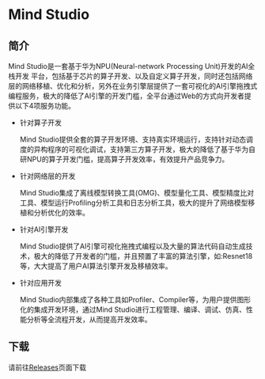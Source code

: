 # Mind Studio

## 简介

Mind Studio是一套基于华为NPU(Neural-network Processing Unit)开发的AI全栈开发 平台，包括基于芯片的算子开发、以及自定义算子开发，同时还包括网络层的网络移植、优化和分析，另外在业务引擎层提供了一套可视化的AI引擎拖拽式编程服务，极大的降低了AI引擎的开发门槛，全平台通过Web的方式向开发者提供以下4项服务功能。

* 针对算子开发
  
  Mind Studio提供全套的算子开发环境、支持真实环境运行，支持针对动态调度的异构程序的可视化调试，支持第三方算子开发，极大的降低了基于华为自研NPU的算子开发门槛，提高算子开发效率，有效提升产品竞争力。
  
* 针对网络层的开发
  
  Mind Studio集成了离线模型转换工具(OMG)、模型量化工具、模型精度比对工具、模型运行Profiling分析工具和日志分析工具，极大的提升了网络模型移植和分析优化的效率。
  
* 针对AI引擎开发
  
  Mind Studio提供了AI引擎可视化拖拽式编程以及大量的算法代码自动生成技术，极大的降低了开发者的门槛，并且预置了丰富的算法引擎，如:Resnet18等，大大提高了用户AI算法引擎开发及移植效率。
 
* 针对应用开发
  
  Mind Studio内部集成了各种工具如Profiler、Compiler等，为用户提供图形化的集成开发环境，通过Mind Studio进行工程管理、编译、调试、仿真、性能分析等全流程开发，从而提高开发效率。
  
## 下载

请前往[Releases](https://github.com/huaweiatlas/MindStudio/releases)页面下载
